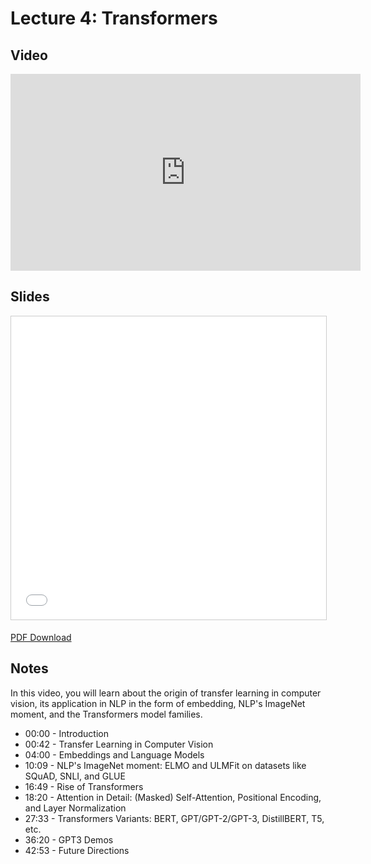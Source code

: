# Lecture 4: Transformers

## Video

<iframe width="560" height="315" src="https://www.youtube.com/embed/lOYT3-UbUvw" frameborder="0" allow="accelerometer; autoplay; clipboard-write; encrypted-media; gyroscope; picture-in-picture" allowfullscreen></iframe>

## Slides

<iframe src="//www.slideshare.net/slideshow/embed_code/key/9f22eS7VTxHplM" width="595" height="485" frameborder="0" marginwidth="0" marginheight="0" scrolling="no" style="border:1px solid #CCC; border-width:1px; margin-bottom:5px; max-width: 100%;" allowfullscreen> </iframe>

[PDF Download](https://drive.google.com/file/d/16wOruUY4x3tdeTncwi3AdoM75ZE57Gr4/view?usp=sharing)

## Notes

In this video, you will learn about the origin of transfer learning in computer vision, its application in NLP in the form of embedding, NLP's ImageNet moment, and the Transformers model families.

- 00:00 - Introduction
- 00:42 - Transfer Learning in Computer Vision
- 04:00 - Embeddings and Language Models
- 10:09 - NLP's ImageNet moment: ELMO and ULMFit on datasets like SQuAD, SNLI, and GLUE
- 16:49 - Rise of Transformers
- 18:20 - Attention in Detail: (Masked) Self-Attention, Positional Encoding, and Layer Normalization
- 27:33 - Transformers Variants: BERT, GPT/GPT-2/GPT-3, DistillBERT, T5, etc.
- 36:20 - GPT3 Demos
- 42:53 - Future Directions
